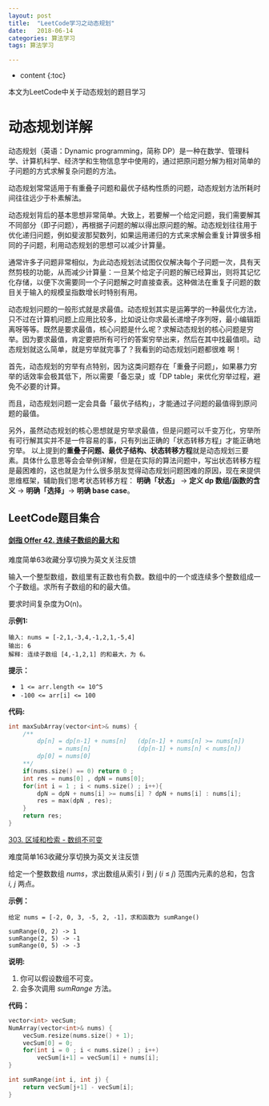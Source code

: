 ```yaml
---
layout: post
title:  "LeetCode学习之动态规划"
date:   2018-06-14
categories: 算法学习  
tags: 算法学习

---
```


* content
{:toc}


本文为LeetCode中关于动态规划的题目学习

#  动态规划详解

动态规划（英语：Dynamic programming，简称 DP）是一种在数学、管理科学、计算机科学、经济学和生物信息学中使用的，通过把原问题分解为相对简单的子问题的方式求解复杂问题的方法。

动态规划常常适用于有重叠子问题和最优子结构性质的问题，动态规划方法所耗时间往往远少于朴素解法。

动态规划背后的基本思想非常简单。大致上，若要解一个给定问题，我们需要解其不同部分（即子问题），再根据子问题的解以得出原问题的解。动态规划往往用于优化递归问题，例如斐波那契数列，如果运用递归的方式来求解会重复计算很多相同的子问题，利用动态规划的思想可以减少计算量。

通常许多子问题非常相似，为此动态规划法试图仅仅解决每个子问题一次，具有天然剪枝的功能，从而减少计算量：一旦某个给定子问题的解已经算出，则将其记忆化存储，以便下次需要同一个子问题解之时直接查表。这种做法在重复子问题的数目关于输入的规模呈指数增长时特别有用。

动态规划问题的⼀般形式就是求最值。动态规划其实是运筹学的⼀种最优化⽅法，只不过在计算机问题上应⽤⽐较多，⽐如说让你求最⻓递增⼦序列呀，最⼩编辑距离呀等等。既然是要求最值，核⼼问题是什么呢？求解动态规划的核⼼问题是穷举。因为要求最值，肯定要把所有可⾏的答案穷举出来，然后在其中找最值呗。动态规划就这么简单，就是穷举就完事了？我看到的动态规划问题都很难
啊！

⾸先，动态规划的穷举有点特别，因为这类问题存在「重叠⼦问题」，如果暴⼒穷举的话效率会极其低下，所以需要「备忘录」或「DP	table」来优化穷举过程，避免不必要的计算。

⽽且，动态规划问题⼀定会具备「最优⼦结构」，才能通过⼦问题的最值得到原问题的最值。

另外，虽然动态规划的核⼼思想就是穷举求最值，但是问题可以千变万化，穷举所有可⾏解其实并不是⼀件容易的事，只有列出正确的「状态转移⽅程」才能正确地穷举。
以上提到的**重叠⼦问题、最优⼦结构、状态转移⽅程**就是动态规划三要素。具体什么意思等会会举例详解，但是在实际的算法问题中，写出状态转移⽅程是最困难的，这也就是为什么很多朋友觉得动态规划问题困难的原因，现在来提供思维框架，辅助我们思考状态转移⽅程：
	**明确「状态」**	->	**定义	dp	数组/函数的含义**	->	**明确「选择」**->	**明确	base case**。

## LeetCode题目集合

#### [剑指 Offer 42. 连续子数组的最大和](https://leetcode-cn.com/problems/lian-xu-zi-shu-zu-de-zui-da-he-lcof/)

难度简单63收藏分享切换为英文关注反馈

输入一个整型数组，数组里有正数也有负数。数组中的一个或连续多个整数组成一个子数组。求所有子数组的和的最大值。

要求时间复杂度为O(n)。

**示例1:**

```
输入: nums = [-2,1,-3,4,-1,2,1,-5,4]
输出: 6
解释: 连续子数组 [4,-1,2,1] 的和最大，为 6。
```

**提示：**

- `1 <= arr.length <= 10^5`
- `-100 <= arr[i] <= 100`

**代码:**

```c++
int maxSubArray(vector<int>& nums) {
    /**
        dp[n] = dp[n-1] + nums[n]   (dp[n-1] + nums[n] >= nums[n])
              = nums[n]             (dp[n-1] + nums[n] < nums[n])
        dp[0] = nums[0]     
    **/
    if(nums.size() == 0) return 0 ;
    int res = nums[0] , dpN = nums[0];
    for(int i = 1 ; i < nums.size() ; i++){
        dpN = dpN + nums[i] >= nums[i] ? dpN + nums[i] : nums[i];
        res = max(dpN , res);
    }
    return res;
}
```

 [303. 区域和检索 - 数组不可变](https://leetcode-cn.com/problems/range-sum-query-immutable/)

难度简单163收藏分享切换为英文关注反馈

给定一个整数数组  *nums*，求出数组从索引 *i* 到 *j* (*i* ≤ *j*) 范围内元素的总和，包含 *i, j* 两点。

**示例：**

```
给定 nums = [-2, 0, 3, -5, 2, -1]，求和函数为 sumRange()

sumRange(0, 2) -> 1
sumRange(2, 5) -> -1
sumRange(0, 5) -> -3
```

**说明:**

1. 你可以假设数组不可变。
2. 会多次调用 *sumRange* 方法。

**代码：**

```c++
vector<int> vecSum;
NumArray(vector<int>& nums) {
    vecSum.resize(nums.size() + 1);
    vecSum[0] = 0;
    for(int i = 0 ; i < nums.size() ; i++)
        vecSum[i+1] = vecSum[i] + nums[i];
}

int sumRange(int i, int j) {
    return vecSum[j+1] - vecSum[i]; 
}
```

